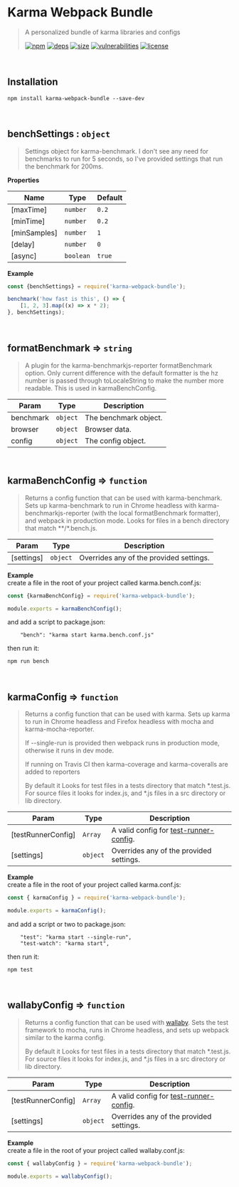 # Karma Webpack Bundle

> A personalized bundle of karma libraries and configs
>
> [![npm][npm]][npm-url]
[![deps][deps]][deps-url]
[![size][size]][size-url]
[![vulnerabilities][vulnerabilities]][vulnerabilities-url]
[![license][license]][license-url]


<br><a name="Installation"></a>

## Installation
```
npm install karma-webpack-bundle --save-dev
```

<br><a name="benchSettings"></a>

## benchSettings : <code>object</code>
> Settings object for karma-benchmark. I don't see any need for benchmarks to run for 5 seconds, so I've provided settings that run the benchmark for 200ms.

**Properties**

| Name | Type | Default |
| --- | --- | --- |
| [maxTime] | <code>number</code> | <code>0.2</code> | 
| [minTime] | <code>number</code> | <code>0.2</code> | 
| [minSamples] | <code>number</code> | <code>1</code> | 
| [delay] | <code>number</code> | <code>0</code> | 
| [async] | <code>boolean</code> | <code>true</code> | 

**Example**  
```javascript
const {benchSettings} = require('karma-webpack-bundle');

benchmark('how fast is this', () => {
    [1, 2, 3].map((x) => x * 2);
}, benchSettings);
```

<br><a name="formatBenchmark"></a>

## formatBenchmark ⇒ <code>string</code>
> A plugin for the karma-benchmarkjs-reporter formatBenchmark option. Only current difference with the default formatter is the hz number is passed through toLocaleString to make the number more readable. This is used in karmaBenchConfig.


| Param | Type | Description |
| --- | --- | --- |
| benchmark | <code>object</code> | The benchmark object. |
| browser | <code>object</code> | Browser data. |
| config | <code>object</code> | The config object. |


<br><a name="karmaBenchConfig"></a>

## karmaBenchConfig ⇒ <code>function</code>
> Returns a config function that can be used with karma-benchmark. Sets up karma-benchmark to run in Chrome headless with karma-benchmarkjs-reporter (with the local formatBenchmark formatter), and webpack in production mode. Looks for files in a bench directory that match \*\*\/\*.bench.js.


| Param | Type | Description |
| --- | --- | --- |
| [settings] | <code>object</code> | Overrides any of the provided settings. |

**Example**  
create a file in the root of your project called karma.bench.conf.js:

```javascript
const {karmaBenchConfig} = require('karma-webpack-bundle');

module.exports = karmaBenchConfig();
```

and add a script to package.json:

```
    "bench": "karma start karma.bench.conf.js"
```

then run it:

```
npm run bench
```

<br><a name="karmaConfig"></a>

## karmaConfig ⇒ <code>function</code>
> Returns a config function that can be used with karma. Sets up karma to run in Chrome headless and Firefox headless with mocha and karma-mocha-reporter.
> 
> If --single-run is provided then webpack runs in production mode, otherwise it runs in dev mode.
> 
> If running on Travis CI then karma-coverage and karma-coveralls are added to reporters
> 
> By default it Looks for test files in a tests directory that match *.test.js. For source files it looks for index.js, and *.js files in a src directory or lib directory.


| Param | Type | Description |
| --- | --- | --- |
| [testRunnerConfig] | <code>Array</code> | A valid config for [test-runner-config](https://www.npmjs.com/package/test-runner-config). |
| [settings] | <code>object</code> | Overrides any of the provided settings. |

**Example**  
create a file in the root of your project called karma.conf.js:

```javascript
const { karmaConfig } = require('karma-webpack-bundle');

module.exports = karmaConfig();
```

and add a script or two to package.json:

```
    "test": "karma start --single-run",
    "test-watch": "karma start",
```

then run it:

```
npm test
```

<br><a name="wallabyConfig"></a>

## wallabyConfig ⇒ <code>function</code>
> Returns a config function that can be used with [wallaby](https://wallabyjs.com/). Sets the test framework to mocha, runs in Chrome headless, and sets up webpack similar to the karma config.
> 
> By default it Looks for test files in a tests directory that match *.test.js. For source files it looks for index.js, and *.js files in a src directory or lib directory.


| Param | Type | Description |
| --- | --- | --- |
| [testRunnerConfig] | <code>Array</code> | A valid config for [test-runner-config](https://www.npmjs.com/package/test-runner-config). |
| [settings] | <code>object</code> | Overrides any of the provided settings. |

**Example**  
create a file in the root of your project called wallaby.conf.js:

```javascript
const { wallabyConfig } = require('karma-webpack-bundle');

module.exports = wallabyConfig();
```

[npm]: https://img.shields.io/npm/v/karma-webpack-bundle.svg
[npm-url]: https://npmjs.com/package/karma-webpack-bundle
[deps]: https://david-dm.org/DarrenPaulWright/karma-webpack-bundle.svg
[deps-url]: https://david-dm.org/DarrenPaulWright/karma-webpack-bundle
[size]: https://packagephobia.now.sh/badge?p&#x3D;karma-webpack-bundle
[size-url]: https://packagephobia.now.sh/result?p&#x3D;karma-webpack-bundle
[vulnerabilities]: https://snyk.io/test/github/DarrenPaulWright/karma-webpack-bundle/badge.svg?targetFile&#x3D;package.json
[vulnerabilities-url]: https://snyk.io/test/github/DarrenPaulWright/karma-webpack-bundle?targetFile&#x3D;package.json
[license]: https://img.shields.io/github/license/DarrenPaulWright/karma-webpack-bundle.svg
[license-url]: https://npmjs.com/package/karma-webpack-bundle/LICENSE.md
